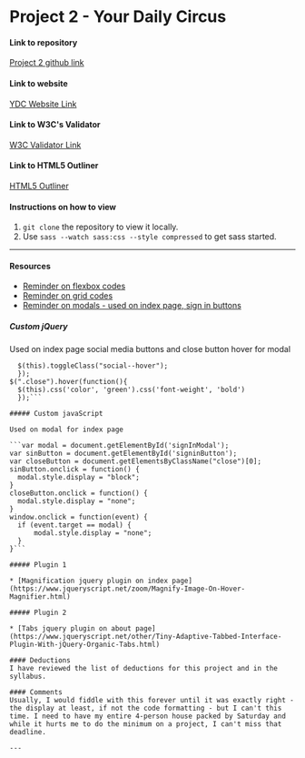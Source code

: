 # Project 2 - Your Daily Circus

#### Link to repository
[Project 2 github link](https://github.com/clothdragon/project-2_goodwin-marilou)

#### Link to website
[YDC Website Link](http://marilougoodwin.com/project-2_goodwin-marilou/)

#### Link to W3C's Validator
[W3C Validator Link](https://validator.w3.org/)

#### Link to HTML5 Outliner
[HTML5 Outliner](https://gsnedders.html5.org/outliner/)

#### Instructions on how to view
1. `git clone` the repository to view it locally.
2. Use `sass --watch sass:css --style compressed` to get sass started.

---

#### Resources

* [Reminder on flexbox codes](https://www.w3schools.com/css/css3_flexbox.asp)
* [Reminder on grid codes](https://css-tricks.com/snippets/css/complete-guide-grid/)
* [Reminder on modals - used on index page, sign in buttons](https://www.w3schools.com/howto/howto_css_modals.asp)


##### Custom jQuery

Used on index page social media buttons and close button hover for modal

```$(".social").hover(function(){
  $(this).toggleClass("social--hover");
  });
$(".close").hover(function(){
  $(this).css('color', 'green').css('font-weight', 'bold')
  });```

##### Custom javaScript

Used on modal for index page

```var modal = document.getElementById('signInModal');
var sinButton = document.getElementById('signinButton');
var closeButton = document.getElementsByClassName("close")[0];
sinButton.onclick = function() {
  modal.style.display = "block";
}
closeButton.onclick = function() {
  modal.style.display = "none";
}
window.onclick = function(event) {
  if (event.target == modal) {
      modal.style.display = "none";
  }
}```

##### Plugin 1

* [Magnification jquery plugin on index page](https://www.jqueryscript.net/zoom/Magnify-Image-On-Hover-Magnifier.html)

##### Plugin 2

* [Tabs jquery plugin on about page](https://www.jqueryscript.net/other/Tiny-Adaptive-Tabbed-Interface-Plugin-With-jQuery-Organic-Tabs.html)

#### Deductions
I have reviewed the list of deductions for this project and in the syllabus.

#### Comments
Usually, I would fiddle with this forever until it was exactly right - the display at least, if not the code formatting - but I can't this time. I need to have my entire 4-person house packed by Saturday and while it hurts me to do the minimum on a project, I can't miss that deadline.

---
